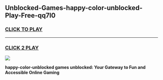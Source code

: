 
## Unblocked-Games-happy-color-unblocked-Play-Free-qq7l0
<h3>
<a href="https://premium76.site?title=happy-color-unblocked&ref=21A">CLICK TO PLAY</a></h3>
<hr>

<h3>
<a href="https://premium76.site?title=happy-color-unblocked&ref=21A">CLICK 2 PLAY</a>
  
</h3>

<a href="https://premium76.site?title=happy-color-unblocked&ref=21A"><img src="https://clearcache.store/games.png"></a>


**happy-color-unblocked games unblocked: Your Gateway to Fun and Accessible Online Gaming**
